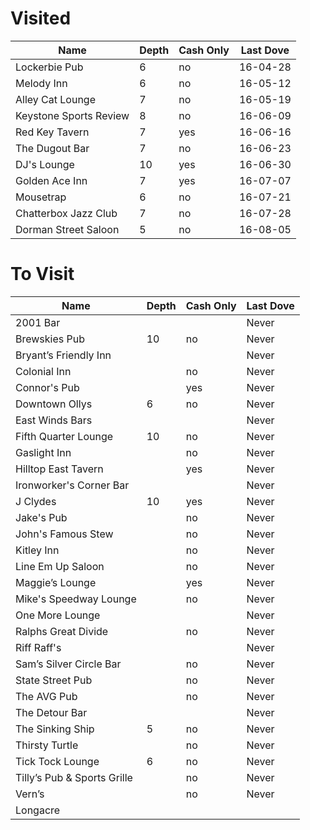 # Visited
| Name                        | Depth | Cash Only | Last Dove |
|-----------------------------|-------|-----------|-----------|
| Lockerbie Pub               | 6     | no        | 16-04-28  |
| Melody Inn                  | 6     | no        | 16-05-12  |
| Alley Cat Lounge            | 7     | no        | 16-05-19  |
| Keystone Sports Review      | 8     | no        | 16-06-09  |
| Red Key Tavern              | 7     | yes       | 16-06-16  |
| The Dugout Bar              | 7     | no        | 16-06-23  |
| DJ's Lounge                 | 10    | yes       | 16-06-30  |
| Golden Ace Inn              | 7     | yes       | 16-07-07  |
| Mousetrap                   | 6     | no        | 16-07-21  |
| Chatterbox Jazz Club        | 7     | no        | 16-07-28  |
| Dorman Street Saloon        | 5     | no        | 16-08-05  |

# To Visit
| Name                        | Depth | Cash Only | Last Dove |
|-----------------------------|-------|-----------|-----------|
| 2001 Bar                    |       |           | Never     |
| Brewskies Pub               | 10    | no        | Never     |
| Bryant’s Friendly Inn       |       |           | Never     |
| Colonial Inn                |       | no        | Never     |
| Connor's Pub                |       | yes       | Never     |
| Downtown Ollys              | 6     | no        | Never     |
| East Winds Bars             |       |           | Never     |
| Fifth Quarter Lounge        | 10    | no        | Never     |
| Gaslight Inn                |       | no        | Never     |
| Hilltop East Tavern         |       | yes       | Never     |
| Ironworker's Corner Bar     |       |           | Never     |
| J Clydes                    | 10    | yes       | Never     |
| Jake's Pub                  |       | no        | Never     |
| John's Famous Stew          |       | no        | Never     |
| Kitley Inn                  |       | no        | Never     |
| Line Em Up Saloon           |       | no        | Never     |
| Maggie’s Lounge             |       | yes       | Never     |
| Mike's Speedway Lounge      |       | no        | Never     |
| One More Lounge             |       |           | Never     |
| Ralphs Great Divide         |       | no        | Never     |
| Riff Raff's                 |       |           | Never     |
| Sam’s Silver Circle Bar     |       | no        | Never     |
| State Street Pub            |       | no        | Never     |
| The AVG Pub                 |       | no        | Never     |
| The Detour Bar              |       |           | Never     |
| The Sinking Ship            | 5     | no        | Never     |
| Thirsty Turtle              |       | no        | Never     |
| Tick Tock Lounge            | 6     | no        | Never     |
| Tilly’s Pub & Sports Grille |       | no        | Never     |
| Vern’s                      |       | no        | Never     |
| Longacre                    |       |           |           |
